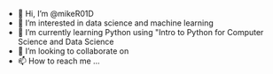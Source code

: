 - 👋 Hi, I’m @mikeR01D
- 👀 I’m interested in data science and machine learning
- 🌱 I’m currently learning Python using "Intro to Python for Computer Science and Data Science
- 💞️ I’m looking to collaborate on 
- 📫 How to reach me ...

<!---
mikeR01D/mikeR01D is a ✨ special ✨ repository because its `README.md` (this file) appears on your GitHub profile.
You can click the Preview link to take a look at your changes.
--->
